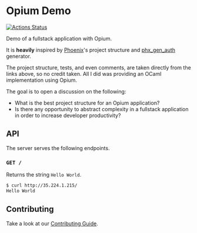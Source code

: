# Opium Demo

[![Actions Status](https://github.com/tmattio/opium-demo/workflows/CI/badge.svg)](https://github.com/tmattio/opium-demo/actions)

Demo of a fullstack application with Opium.

It is **heavily** inspired by [Phoenix](https://hexdocs.pm/phoenix/overview.html)'s project structure and [phx_gen_auth](https://github.com/aaronrenner/phx_gen_auth) generator.

The project structure, tests, and even comments, are taken directly from the links above, so no credit taken. All I did was providing an OCaml implementation using Opium.

The goal is to open a discussion on the following:

- What is the best project structure for an Opium application?
- Is there any opportunity to abstract complexity in a fullstack application in order to increase developer productivity?

## API

The server serves the following endpoints.

### `GET /`

Returns the string `Hello World`.

```bash
$ curl http://35.224.1.215/
Hello World
```

## Contributing

Take a look at our [Contributing Guide](CONTRIBUTING.md).
